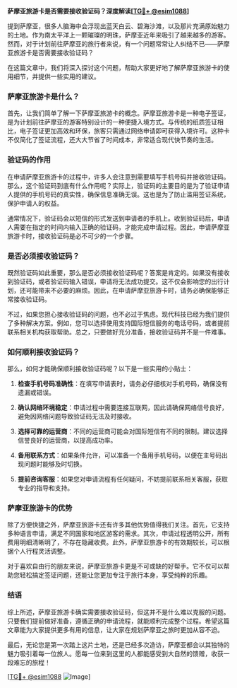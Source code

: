 **萨摩亚旅游卡是否需要接收验证码？深度解读[[TG💪+ @esim1088](https://t.me/s/esim1088)]**

提到萨摩亚，很多人脑海中会浮现出蓝天白云、碧海沙滩，以及那片充满原始魅力的土地。作为南太平洋上一颗璀璨的明珠，萨摩亚近年来吸引了越来越多的游客。然而，对于计划前往萨摩亚的旅行者来说，有一个问题常常让人纠结不已——萨摩亚旅游卡是否需要接收验证码？

在这篇文章中，我们将深入探讨这个问题，帮助大家更好地了解萨摩亚旅游卡的使用细节，并提供一些实用的建议。

### 萨摩亚旅游卡是什么？

首先，让我们简单了解一下萨摩亚旅游卡的概念。萨摩亚旅游卡是一种电子签证，是为计划前往萨摩亚的游客特别设计的一种便捷入境方式。与传统的纸质签证相比，电子签证更加高效和环保，旅客只需通过网络申请即可获得入境许可。这种卡不仅简化了签证流程，还大大节省了时间成本，非常适合现代快节奏的生活。

### 验证码的作用

在申请萨摩亚旅游卡的过程中，许多人会注意到需要填写手机号码并接收验证码。那么，这个验证码到底有什么作用呢？实际上，验证码的主要目的是为了验证申请人提供的手机号码的真实性，确保信息准确无误。这也是为了防止滥用签证系统，保护申请人的权益。

通常情况下，验证码会以短信的形式发送到申请者的手机上。收到验证码后，申请人需要在指定的时间内输入正确的验证码，才能完成申请过程。因此，申请萨摩亚旅游卡时，接收验证码是必不可少的一个步骤。

### 是否必须接收验证码？

既然验证码如此重要，那么是否必须接收验证码呢？答案是肯定的。如果没有接收到验证码，或者验证码输入错误，申请将无法成功提交。这不仅会影响您的出行计划，还可能带来不必要的麻烦。因此，在申请萨摩亚旅游卡时，请务必确保能够正常接收验证码。

不过，如果您担心接收验证码的问题，也不必过于焦虑。现代科技已经为我们提供了多种解决方案。例如，您可以选择使用支持国际短信服务的电话号码，或者提前联系相关机构获取帮助。总之，只要做好充分准备，接收验证码并不是一件难事。

### 如何顺利接收验证码？

那么，如何才能确保顺利接收验证码呢？以下是一些实用的小贴士：

1. **检查手机号码准确性**：在填写申请表时，请务必仔细核对手机号码，确保没有遗漏或错误。
   
2. **确认网络环境稳定**：申请过程中需要连接互联网，因此请确保网络信号良好，避免因网络问题导致验证码无法及时接收。

3. **选择可靠的运营商**：不同的运营商可能会对国际短信有不同的限制。建议选择信誉良好的运营商，以提高成功率。

4. **备用联系方式**：如果条件允许，可以准备一个备用手机号码，以便在主号码出现问题时能够及时切换。

5. **提前咨询客服**：如果您对申请流程有任何疑问，不妨提前联系相关客服，获取专业的指导和支持。

### 萨摩亚旅游卡的优势

除了方便快捷之外，萨摩亚旅游卡还有许多其他优势值得我们关注。首先，它支持多种语言申请，满足不同国家和地区游客的需求。其次，申请过程透明公开，所有费用明细清晰明了，不存在隐藏收费。此外，萨摩亚旅游卡的有效期较长，可以根据个人行程灵活调整。

对于喜欢自由行的朋友来说，萨摩亚旅游卡更是不可或缺的好帮手。它不仅可以帮助您轻松搞定签证问题，还能让您更加专注于旅行本身，享受纯粹的乐趣。

### 结语

综上所述，萨摩亚旅游卡确实需要接收验证码，但这并不是什么难以克服的问题。只要我们提前做好准备，遵循正确的申请流程，就能顺利完成整个过程。希望这篇文章能为大家提供更多有用的信息，让大家在规划萨摩亚之旅时更加从容不迫。

最后，无论您是第一次踏上这片土地，还是已经多次造访，萨摩亚都会以其独特的魅力吸引着每一位旅人。愿每一位来到这里的人都能感受到大自然的馈赠，收获一段难忘的旅程！

[[TG💪+ @esim1088](https://t.me/s/esim1088) ![Image](https://i.postimg.cc/4NQfJmqS/Snipaste-2025-05-13-00-14-12.png)]